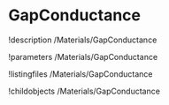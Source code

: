 <!-- MOOSE Documentation Stub: Remove this when content is added. -->

# GapConductance
!description /Materials/GapConductance

!parameters /Materials/GapConductance

!listingfiles /Materials/GapConductance

!childobjects /Materials/GapConductance
